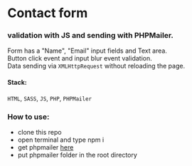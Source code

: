 # Contact form
### validation with JS and sending with PHPMailer.
Form has a "Name", "Email" input fields and Text area.  
Button click event and input blur event validation.  
Data sending via `XMLHttpRequest` without reloading the page.

#### Stack: 
`HTML`, `SASS`, `JS`, `PHP`, `PHPMailer`


### How to use:
* clone this repo
* open terminal and type npm i
* get phpmailer [here](https://github.com/PHPMailer/PHPMailer)  
* put phpmailer folder in the root directory
